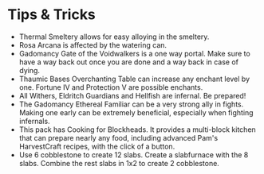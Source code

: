 # Tips & Tricks
* Thermal Smeltery allows for easy alloying in the smeltery.
* Rosa Arcana is affected by the watering can.
* Gadomancy Gate of the Voidwalkers is a one way portal. Make sure to have a way back out once you are done and a way back in case of dying.
* Thaumic Bases Overchanting Table can increase any enchant level by one. Fortune IV and Protection V are possible enchants.
* All Withers, Eldritch Guardians and Hellfish are infernal. Be prepared!
* The Gadomancy Ethereal Familiar can be a very strong ally in fights. Making one early can be extremely beneficial, especially when fighting infernals.
* This pack has Cooking for Blockheads. It provides a multi-block kitchen that can prepare nearly any food, including advanced Pam's HarvestCraft recipes, with the click of a button.
* Use 6 cobblestone to create 12 slabs. Create a slabfurnace with the 8 slabs. Combine the rest slabs in 1x2 to create 2 cobblestone.
